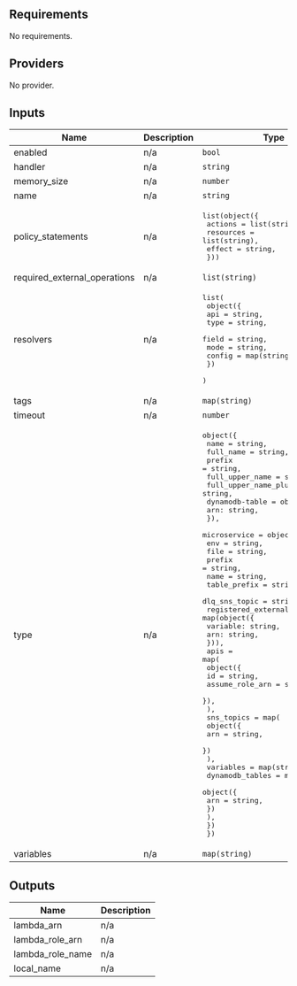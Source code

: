 ## Requirements

No requirements.

## Providers

No provider.

## Inputs

| Name | Description | Type | Default | Required |
|------|-------------|------|---------|:--------:|
| enabled | n/a | `bool` | `true` | no |
| handler | n/a | `string` | `""` | no |
| memory\_size | n/a | `number` | `256` | no |
| name | n/a | `string` | `""` | no |
| policy\_statements | n/a | <pre>list(object({<br>    actions = list(string),<br>    resources = list(string),<br>    effect = string,<br>  }))</pre> | `[]` | no |
| required\_external\_operations | n/a | `list(string)` | `[]` | no |
| resolvers | n/a | <pre>list(<br>  object({<br>    api = string,<br>    type = string,<br>    field = string,<br>    mode = string,<br>    config = map(string),<br>  })<br>  )</pre> | `[]` | no |
| tags | n/a | `map(string)` | `{}` | no |
| timeout | n/a | `number` | `10` | no |
| type | n/a | <pre>object({<br>    name = string,<br>    full_name = string,<br>    prefix = string,<br>    full_upper_name = string,<br>    full_upper_name_plural = string,<br>    dynamodb-table = object({<br>      arn: string,<br>    }),<br>    microservice = object({<br>      env = string,<br>      file = string,<br>      prefix = string,<br>      name = string,<br>      table_prefix = string,<br>      dlq_sns_topic = string,<br>      registered_external_operations = map(object({<br>        variable: string,<br>        arn: string,<br>      })),<br>      apis = map(<br>      object({<br>        id = string,<br>        assume_role_arn = string,<br>      }),<br>      ),<br>      sns_topics = map(<br>      object({<br>        arn = string,<br>      })<br>      ),<br>      variables = map(string),<br>      dynamodb_tables = map(<br>        object({<br>          arn = string,<br>        })<br>      ),<br>    })<br>  })</pre> | n/a | yes |
| variables | n/a | `map(string)` | `{}` | no |

## Outputs

| Name | Description |
|------|-------------|
| lambda\_arn | n/a |
| lambda\_role\_arn | n/a |
| lambda\_role\_name | n/a |
| local\_name | n/a |


